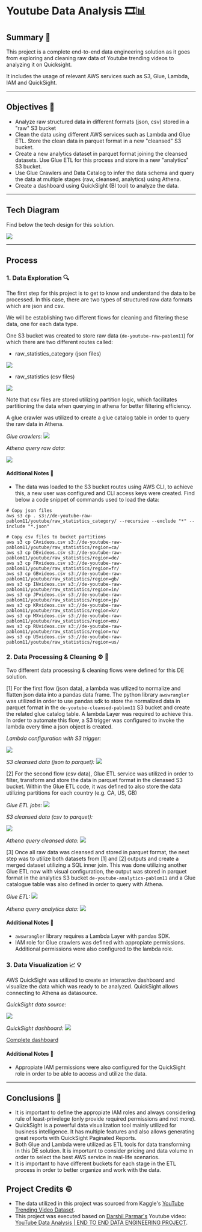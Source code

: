 # Youtube Data Analysis  🎞📊

## Summary 🚀


This project is a complete end-to-end data engineering solution as it goes from exploring and cleaning raw data of Youtube trending videos to analyzing it on Quicksight.

It includes the usage of relevant AWS services such as S3, Glue, Lambda, IAM and QuickSight.

---
## Objectives 🎯
- Analyze raw structured data in different formats (json, csv) stored in a "raw" S3 bucket
- Clean the data using different AWS services such as Lambda and Glue ETL. Store the clean data in parquet format in a new "cleansed" S3 bucket.
- Create a new analytics dataset in parquet format joining the cleansed datasets. Use Glue ETL for this process and store in a new "analytics" S3 bucket.
- Use Glue Crawlers and Data Catalog to infer the data schema and query the data at multiple stages (raw, cleansed, analytics) using Athena.
- Create a dashboard using QuickSight (BI tool) to analyze the data.

---
## Tech Diagram

Find below the tech design for this solution.

![](images/tech_design.svg)


---
## Process

### 1. Data Exploration 🔍

The first step for this project is to get to know and understand the data to be processed. In this case, there are two types of structured raw data formats which are json and csv.

We will be establishing two different flows for cleaning and filtering these data, one for each data type.

One S3 bucket was created to store raw data (```de-youtube-raw-pablom11```) for which there are two different routes called:
- raw_statistics_category (json files)

![](images/S3_bucket_raw_json.PNG)

- raw_statistics (csv files)

![](images/S3_bucket_raw_csv.PNG)

Note that csv files are stored utilizing partition logic, which facilitates partitioning the data when querying in athena for better filtering efficiency.

A glue crawler was utilized to create a glue catalog table in order to query the raw data in Athena.

_Glue crawlers:_
![](images/Glue_crawler_list.PNG)

_Athena query raw data:_

![](images/Athena_raw_db.PNG)

#### Additional Notes 📝

- The data was loaded to the S3 bucket routes using AWS CLI, to achieve this, a new user was configured and CLI access keys were created. Find below a code snippet of commands used to load the data:

````
# Copy json files
aws s3 cp . s3://de-youtube-raw-pablom11/youtube/raw_statistics_category/ --recursive --exclude "*" --include "*.json"

# Copy csv files to bucket partitions
aws s3 cp CAvideos.csv s3://de-youtube-raw-pablom11/youtube/raw_statistics/region=ca/
aws s3 cp DEvideos.csv s3://de-youtube-raw-pablom11/youtube/raw_statistics/region=de/
aws s3 cp FRvideos.csv s3://de-youtube-raw-pablom11/youtube/raw_statistics/region=fr/
aws s3 cp GBvideos.csv s3://de-youtube-raw-pablom11/youtube/raw_statistics/region=gb/
aws s3 cp INvideos.csv s3://de-youtube-raw-pablom11/youtube/raw_statistics/region=in/
aws s3 cp JPvideos.csv s3://de-youtube-raw-pablom11/youtube/raw_statistics/region=jp/
aws s3 cp KRvideos.csv s3://de-youtube-raw-pablom11/youtube/raw_statistics/region=kr/
aws s3 cp MXvideos.csv s3://de-youtube-raw-pablom11/youtube/raw_statistics/region=mx/
aws s3 cp RUvideos.csv s3://de-youtube-raw-pablom11/youtube/raw_statistics/region=ru/
aws s3 cp USvideos.csv s3://de-youtube-raw-pablom11/youtube/raw_statistics/region=us/
````


### 2. Data Processing & Cleaning ⚙️ 🧼

Two different data processing & cleaning flows were defined for this DE solution.

[1] For the first flow (json data), a lambda was utlized to normalize and flatten json data into a pandas data frame. The python library ```awswrangler``` was utilized in order to use pandas sdk to store the normalized data in parquet format in the ```de-youtube-cleansed-pablom11``` S3 bucket and create the related glue catalog table. A lambda Layer was required to achieve this. In order to automate this flow, a S3 trigger was configured to invoke the lambda every time a json object is created.

_Lambda configuration with S3 trigger:_

![](images/Lambda.PNG)

_S3 cleansed data (json to parquet):_
![](images/S3_bucket_cleansed_json_to_parquet.PNG)


[2] For the second flow (csv data), Glue ETL service was utilized in order to filter, transform and store the data in parquet format in the clenased S3 bucket. Within the Glue ETL code, it was defined to also store the data utilizing partitions for each country (e.g. CA, US, GB)

_Glue ETL jobs:_
![](images/Glue_ETL_jobs_list.PNG)

_S3 cleansed data (csv to parquet):_

![](images/S3_bucket_cleansed_csv_to_parquet.PNG)

_Athena query cleansed data:_
![](images/Athena_cleansed_db.PNG)

[3] Once all raw data was cleansed and stored in parquet format, the next step was to utilize both datasets from [1] and [2] outputs and create a merged dataset utilizing a SQL inner join. This was done utilizing another Glue ETL now with visual configuration, the output was stored in parquet format in the analytics S3 bucket ```de-youtube-analytics-pablom11``` and a Glue catalogue table was also defined in order to query with Athena.

_Glue ETL:_
![](images/Glue_ETL_analytics.PNG)

_Athena query analytics data:_
![](images/Athena_analytics_db.PNG)

#### Additional Notes 📝
- ```awswrangler``` library requires a Lambda Layer with pandas SDK.
- IAM role for Glue crawlers was defined with appropiate permissions. Additional permissions were also configured to the lambda role.

### 3. Data Visualization 📈 💡

AWS QuickSight was utilized to create an interactive dashboard and visualize the data which was ready to be analyzed.
QuickSight allows connecting to Athena as datasource.

_QuickSight data source:_

![](images/QS_dataset.PNG)


_QuickSight dashboard:_
![](images/QS_dashboard.PNG)

[Complete dashboard](other_files/Youtube_Dashboard_Output.pdf)

#### Additional Notes 📝

- Appropiate IAM permissions were also configured for the QuickSight role in order to be able to access and utilize the data.

---
## Conclusions 📍
- It is important to define the appropiate IAM roles and always considering rule of least-privelege (only provide required permissions and not more).
- QuickSight is a powerful data visualization tool mainly utilized for business intelligence. It has multiple features and also allows generating great reports with QuickSight Paginated Reports.
- Both Glue and Lambda were utilized as ETL tools for data transforming in this DE solution. It is important to consider pricing and data volume in order to select the best AWS service in real-life scenarios.
- It is important to have different buckets for each stage in the ETL process in order to better organize and work with the data.

## Project Credits ©️
- The data utilized in this project was sourced from Kaggle's [YouTube Trending Video Dataset](https://www.kaggle.com/datasets/rsrishav/youtube-trending-video-dataset/versions/1340).
- This project was executed based on [Darshil Parmar's](https://www.youtube.com/@DarshilParmar) Youtube video: [YouTube Data Analysis | END TO END DATA ENGINEERING PROJECT](https://www.youtube.com/watch?v=yZKJFKu49Dk&t=2427s).
 


